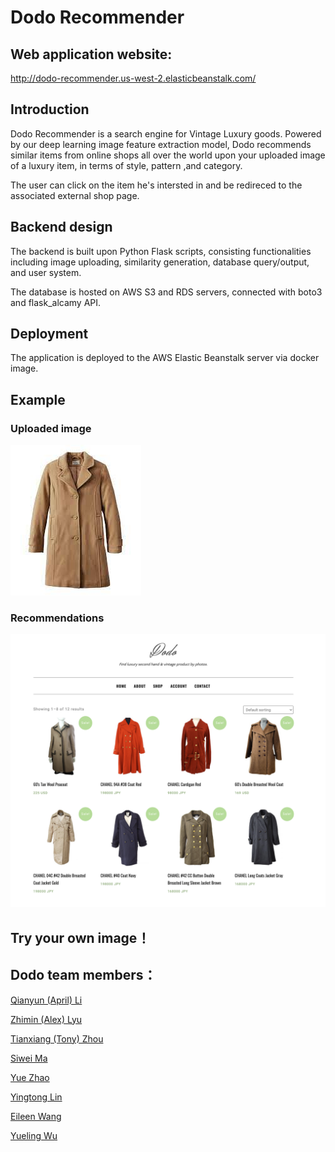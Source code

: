 # Dodo Recommender

## Web application website:
<a href="http://dodo-recommender.us-west-2.elasticbeanstalk.com/">http://dodo-recommender.us-west-2.elasticbeanstalk.com/</a>

## Introduction
Dodo Recommender is a search engine for Vintage Luxury goods. Powered by our deep learning image feature extraction model, Dodo recommends similar items from online shops all over the world upon your uploaded image of a luxury item, in terms of style, pattern ,and category.

The user can click on the item he's intersted in and be redireced to the associated external shop page.

## Backend design
The backend is built upon Python Flask scripts, consisting functionalities including image uploading, similarity generation, database query/output, and user system.

The database is hosted on AWS S3 and RDS servers, connected with boto3 and flask_alcamy API.

## Deployment
The application is deployed to the AWS Elastic Beanstalk server via docker image.

## Example
### Uploaded image
![Clustering of ring shape data](./images/download.jpeg?raw=true)

### Recommendations
![Clustering of ring shape data](./images/2751623817766_.pic_hd.jpg?raw=true)

## Try your own image！
## Dodo team members：
<a href="https://www.linkedin.com/in/april-qianyun-li-a164561a9/">Qianyun (April) Li</a>

<a href="https://www.linkedin.com/in/zhimin-alex-lyu/">Zhimin (Alex) Lyu</a>

<a href="https://www.linkedin.com/in/tianxiang-z-3a814b133/">Tianxiang (Tony) Zhou</a>

<a href="https://www.linkedin.com/in/siwei-ma-28345856/">Siwei Ma</a>

<a href="https://www.linkedin.com/in/yuezhao-oli/">Yue Zhao</a>

<a href="https://www.linkedin.com/in/yingtong-lin/">Yingtong Lin</a>

<a href="https://www.linkedin.com/in/eileen-wang-haoyun/">Eileen Wang</a>

<a href="https://www.linkedin.com/in/yueling-wu-23a318178/">Yueling Wu</a>



